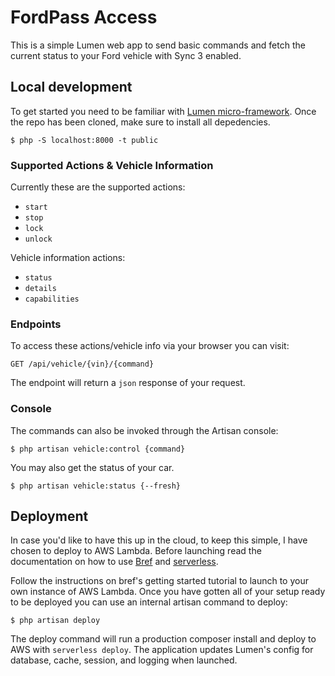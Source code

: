 # FordPass Access

This is a simple Lumen web app to send basic commands and fetch the current status to your Ford vehicle with Sync 3 enabled.

## Local development

To get started you need to be familiar with [Lumen micro-framework](https://lumen.laravel.com/docs/9.x). Once the repo has been cloned, make sure to install all depedencies.

```terminal
$ php -S localhost:8000 -t public
```

### Supported Actions & Vehicle Information

Currently these are the supported actions:

- `start`
- `stop`
- `lock`
- `unlock`

Vehicle information actions:

- `status`
- `details`
- `capabilities`

### Endpoints

To access these actions/vehicle info via your browser you can visit:

`GET /api/vehicle/{vin}/{command}`

The endpoint will return a `json` response of your request.

### Console

The commands can also be invoked through the Artisan console:

```terminal
$ php artisan vehicle:control {command}
```

You may also get the status of your car.

```terminal
$ php artisan vehicle:status {--fresh}
```

## Deployment

In case you'd like to have this up in the cloud, to keep this simple, I have chosen to deploy to AWS Lambda. Before launching read the documentation on how to use [Bref](https://bref.sh/) and [serverless](https://www.serverless.com/).

Follow the instructions on bref's getting started tutorial to launch to your own instance of AWS Lambda. Once you have gotten all of your setup ready to be deployed you can use an internal artisan command to deploy:

```terminal
$ php artisan deploy
```

The deploy command will run a production composer install and deploy to AWS with `serverless deploy`. The application updates Lumen's config for database, cache, session, and logging when launched.
